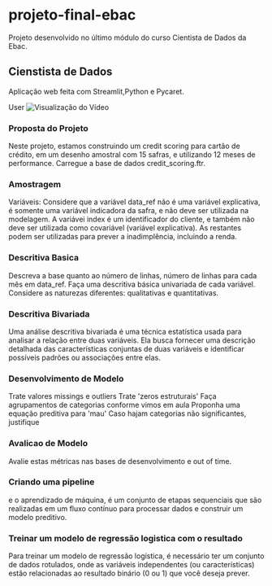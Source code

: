 # projeto-final-ebac
Projeto desenvolvido no último módulo do curso Cientista de Dados da Ebac.


## Cienstista de Dados 


Aplicação web feita com Streamlit,Python e Pycaret.

User ![Visualização do Vídeo](file:///Users/macbookpro/Desktop/Gravação%20de%20Tela%202024-01-30%20às%2018.54.51)



### Proposta do Projeto 
Neste projeto, estamos construindo um credit scoring para cartão de crédito, em um desenho amostral com 15 safras, e utilizando 12 meses de performance.
Carregue a base de dados credit_scoring.ftr.


###  Amostragem
Variáveis:
Considere que a variável data_ref não é uma variável explicativa, é somente uma variável indicadora da safra, e não deve ser utilizada na modelagem. A variávei index é um identificador do cliente, e também não deve ser utilizada como covariável (variável explicativa). As restantes podem ser utilizadas para prever a inadimplência, incluindo a renda.


### Descritiva Basica 
Descreva a base quanto ao número de linhas, número de linhas para cada mês em data_ref.
Faça uma descritiva básica univariada de cada variável. Considere as naturezas diferentes: qualitativas e quantitativas.

### Descritiva Bivariada 
Uma análise descritiva bivariada é uma técnica estatística usada para analisar a relação entre duas variáveis. Ela busca fornecer uma descrição detalhada das características conjuntas de duas variáveis ​​e identificar possíveis padrões ou associações entre elas.

### Desenvolvimento de Modelo 
Trate valores missings e outliers
Trate 'zeros estruturais'
Faça agrupamentos de categorias conforme vimos em aula
Proponha uma equação preditiva para 'mau'
Caso hajam categorias não significantes, justifique

### Avalicao de Modelo 
Avalie estas métricas nas bases de desenvolvimento e out of time.

### Criando uma pipeline 
 e  o aprendizado de máquina, é um conjunto de etapas sequenciais que são realizadas em um fluxo contínuo para processar dados e construir um modelo preditivo.
 
### Treinar um modelo de regressão logistica com o resultado
Para treinar um modelo de regressão logística, é necessário ter um conjunto de dados rotulados, onde as variáveis independentes (ou características) estão relacionadas ao resultado binário (0 ou 1) que você deseja prever.
